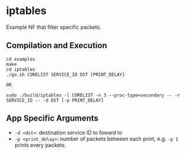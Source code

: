 iptables
==
Example NF that filter specific packets.

Compilation and Execution
--
```
cd examples
make
cd iptables
./go.sh CORELIST SERVICE_ID DST [PRINT_DELAY]

OR

sudo ./build/iptables -l CORELIST -n 3 --proc-type=secondary -- -r SERVICE_ID -- -d DST [-p PRINT_DELAY]
```

App Specific Arguments
--
  - `-d <dst>`: destination service ID to foward to
  - `-p <print_delay>`: number of packets between each print, e.g. `-p 1` prints every packets.
